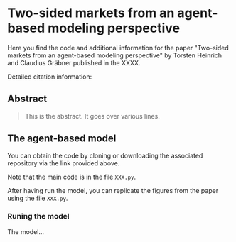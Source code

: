 # Two-sided markets from an agent-based modeling perspective
Here you find the code and additional information for the paper "Two-sided markets from an agent-based modeling perspective" by Torsten Heinrich and Claudius Gräbner published in the XXXX.

Detailed citation information:

## Abstract
> This is the abstract. 
> It goes over various lines.


## The agent-based model
You can obtain the code by cloning or downloading the associated repository via the link provided above.

Note that the main code is in the file `XXX.py`.

After having run the model, you can replicate the figures from the paper using the file `XXX.py`.

### Runing the model
The model...

